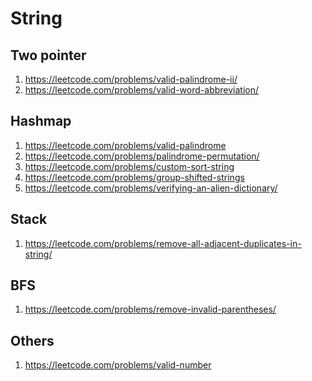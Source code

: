 String
======

Two pointer
----------
1. https://leetcode.com/problems/valid-palindrome-ii/
2. https://leetcode.com/problems/valid-word-abbreviation/

Hashmap
-------
1. https://leetcode.com/problems/valid-palindrome
2. https://leetcode.com/problems/palindrome-permutation/
3. https://leetcode.com/problems/custom-sort-string
4. https://leetcode.com/problems/group-shifted-strings
5. https://leetcode.com/problems/verifying-an-alien-dictionary/

Stack
-----
1. https://leetcode.com/problems/remove-all-adjacent-duplicates-in-string/

BFS
---
1. https://leetcode.com/problems/remove-invalid-parentheses/

Others
------
1. https://leetcode.com/problems/valid-number
